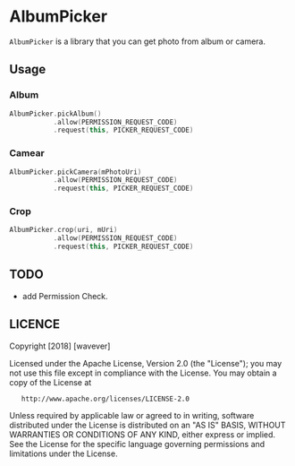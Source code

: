 # AlbumPicker

`AlbumPicker` is a library that you can get photo from album or camera.

## Usage

### Album
``` kotlin
AlbumPicker.pickAlbum()
           .allow(PERMISSION_REQUEST_CODE)
           .request(this, PICKER_REQUEST_CODE)
```

### Camear
``` kotlin
AlbumPicker.pickCamera(mPhotoUri)
           .allow(PERMISSION_REQUEST_CODE)
           .request(this, PICKER_REQUEST_CODE)
```

### Crop
``` kotlin
AlbumPicker.crop(uri, mUri)
           .allow(PERMISSION_REQUEST_CODE)
           .request(this, PICKER_REQUEST_CODE)
```

## TODO 
* add Permission Check.

## LICENCE

   Copyright [2018] [wavever]

   Licensed under the Apache License, Version 2.0 (the "License");
   you may not use this file except in compliance with the License.
   You may obtain a copy of the License at

       http://www.apache.org/licenses/LICENSE-2.0

   Unless required by applicable law or agreed to in writing, software
   distributed under the License is distributed on an "AS IS" BASIS,
   WITHOUT WARRANTIES OR CONDITIONS OF ANY KIND, either express or implied.
   See the License for the specific language governing permissions and
   limitations under the License.